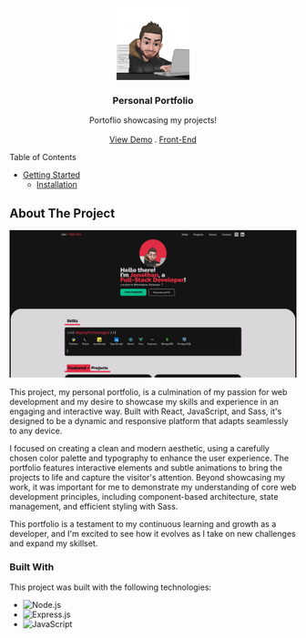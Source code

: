 <br/>
<div align="center">
<a href="https://github.com/user/repo">
<img src=".project-images/emoji-typing.gif" alt="Logo" height="128px">
</a>
<h3 align="center">Personal Portfolio</h3>
<p align="center">
Portoflio showcasing my projects!
<br/>
<br/>
<a href="https://www.jonweb.dev/">View Demo</a> .
<a href="https://github.com/venoblin/personal-portfolio-frontend">Front-End</a>  
</p>
</div>

Table of Contents

- [Getting Started](#getting-started)
  - [Installation](#installation)

## About The Project

![Screenshot](.project-images/portfolio-screenshot.png)

This project, my personal portfolio, is a culmination of my passion for web development and my desire to showcase my skills and experience in an engaging and interactive way. Built with React, JavaScript, and Sass, it's designed to be a dynamic and responsive platform that adapts seamlessly to any device.

I focused on creating a clean and modern aesthetic, using a carefully chosen color palette and typography to enhance the user experience. The portfolio features interactive elements and subtle animations to bring the projects to life and capture the visitor's attention.  Beyond showcasing my work, it was important for me to demonstrate my understanding of core web development principles, including component-based architecture, state management, and efficient styling with Sass.

This portfolio is a testament to my continuous learning and growth as a developer, and I'm excited to see how it evolves as I take on new challenges and expand my skillset.


### Built With

This project was built with the following technologies:

- <img src="https://img.shields.io/badge/Node.js-6DA55F?logo=node.js&logoColor=white" alt="Node.js" />
- <img src="https://img.shields.io/badge/Express.js-%23404d59.svg?logo=express&logoColor=%2361DAFB" alt="Express.js" />
- <img src="https://img.shields.io/badge/JavaScript-F7DF1E?logo=javascript&logoColor=000" alt="JavaScript" />
